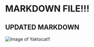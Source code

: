 # MARKDOWN FILE!!!
## UPDATED MARKDOWN

![Image of Yaktocat!!](https://octodex.github.com/images/yaktocat.png)
